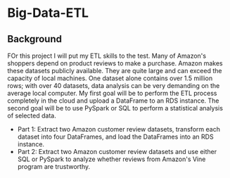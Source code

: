 # Big-Data-ETL

## Background
FOr this project I will put my ETL skills to the test. Many of Amazon's shoppers depend on product reviews to make a purchase. Amazon makes these datasets publicly available. They are quite large and can exceed the capacity of local machines. One dataset alone contains over 1.5 million rows; with over 40 datasets, data analysis can be very demanding on the average local computer. My first goal will be to perform the ETL process completely in the cloud and upload a DataFrame to an RDS instance. The second goal will be to use PySpark or SQL to perform a statistical analysis of selected data.

* Part 1: Extract two Amazon customer review datasets, transform each dataset into four DataFrames, and load the DataFrames into an RDS instance.
* Part 2: Extract two Amazon customer review datasets and use either SQL or PySpark to analyze whether reviews from Amazon's Vine program are trustworthy.
